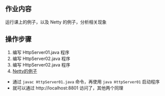 ## 作业内容
运行课上的例子，以及 Netty 的例子，分析相关现象

## 操作步骤
1. 编写 HttpServer01.java 程序
2. 编写 HttpServer02.java 程序
3. 编写 HttpServer02.java 程序
4. [Netty的例子](https://github.com/junyangwei/java-problem-sets/tree/main/02nio/problem_set_5/nio01)

- 通过 `javac HttpServer01.java` 命令，再使用 `java HttpServer01` 启动程序
- 就可以通过 http://localhost:8801 访问了，其他两个同理

